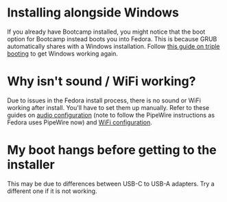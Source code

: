 # Installing alongside Windows

If you already have Bootcamp installed, you might notice that the boot option for Bootcamp instead boots you into Fedora. This is because GRUB automatically shares with a Windows installation. Follow [this guide on triple booting](https://wiki.t2linux.org/guides/windows/#if-windows-is-installed-first) to get Windows working again.

# Why isn't sound / WiFi working?

Due to issues in the Fedora install process, there is no sound or WiFi working after install. You'll have to set them up manually.
Refer to these guides on [audio configuration](https://wiki.t2linux.org/guides/audio-config) (note to follow the PipeWire instructions as Fedora uses PipeWire now) and [WiFi configuration](https://wiki.t2linux.org/guides/wifi/).

# My boot hangs before getting to the installer

This may be due to differences between USB-C to USB-A adapters. Try a different one if it is not working.
